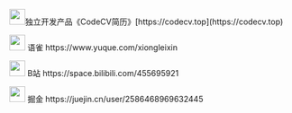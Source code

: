 <!-- <p align='center'>Visitor Count</p>
<p align='center'><img src="https://profile-counter.glitch.me/acmenlei/count.svg" /></p>
-->
<p style="font-size: 14px;"><img src="https://codecv.top/favicon.svg" width="28" height="28" />独立开发产品《CodeCV简历》[https://codecv.top](https://codecv.top)</p>

<p style="font-size: 14px;">
<img src="https://mdn.alipayobjects.com/huamei_0prmtq/afts/img/A*PXAJTYXseTsAAAAAAAAAAAAADvuFAQ/original" width="28" height="28" /> 语雀 https://www.yuque.com/xiongleixin
</p>

<p style="font-size: 14px;">
<img src="https://static.hdslb.com/images/favicon.ico" width="28" height="28" /> B站 https://space.bilibili.com/455695921
</p>

<p style="font-size: 14px;">
<img src="https://lf3-cdn-tos.bytescm.com/obj/static/xitu_juejin_web/static/favicons/favicon-32x32.png" width="28" height="28" /> 掘金 https://juejin.cn/user/2586468969632445
</p>

